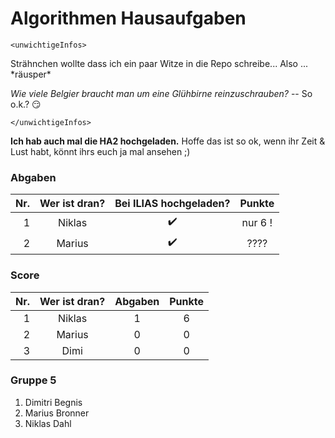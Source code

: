 # Algorithmen Hausaufgaben

    <unwichtigeInfos>

Strähnchen wollte dass ich ein paar Witze in die Repo schreibe... Also ... \*räusper\*

_Wie viele Belgier braucht man um eine Glühbirne reinzuschrauben?_ -- So o.k.? :smirk:

    </unwichtigeInfos>

__Ich hab auch mal die HA2 hochgeladen.__ Hoffe das ist so ok, wenn ihr Zeit & Lust habt, könnt ihrs euch ja mal ansehen ;)

### Abgaben

| Nr. | Wer ist dran? | Bei ILIAS hochgeladen? | Punkte
|----:|:-------------:|:----------------------:|:----:
| 1   | Niklas        | :heavy_check_mark:     | nur 6 !
| 2   | Marius        | :heavy_check_mark:     | ????


### Score

| Nr. | Wer ist dran? | Abgaben | Punkte
|----:|:-------------:|:-------:|:----:
| 1   | Niklas        | 1       | 6
| 2   | Marius        | 0       | 0
| 3   | Dimi          | 0       | 0

### Gruppe 5

1. Dimitri Begnis
2. Marius Bronner
3. Niklas Dahl
